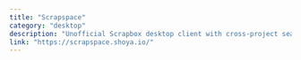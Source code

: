 ```yaml
---
title: "Scrapspace"
category: "desktop"
description: "Unofficial Scrapbox desktop client with cross-project search function"
link: "https://scrapspace.shoya.io/"
---
```

